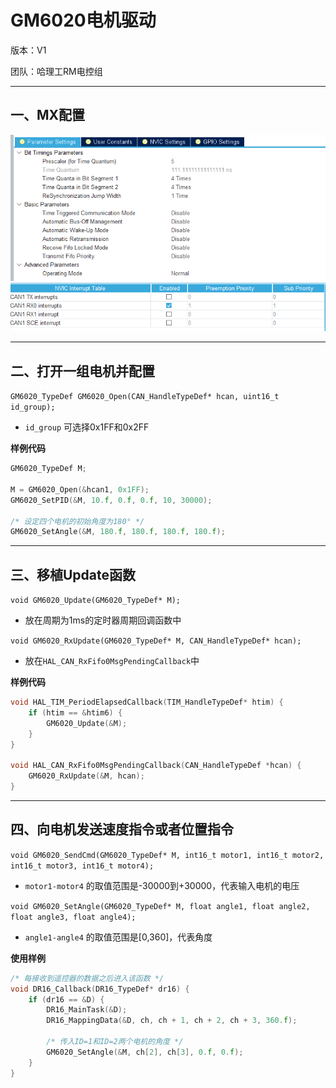 # GM6020电机驱动

版本：V1

团队：哈理工RM电控组

---

## 一、MX配置

![img1](https://github.com/RainFromCN/rm_aboard_driver/blob/master/GM6020/img1.png)
![img2](https://github.com/RainFromCN/rm_aboard_driver/blob/master/GM6020/img2.png)

---

## 二、打开一组电机并配置

`GM6020_TypeDef GM6020_Open(CAN_HandleTypeDef* hcan, uint16_t id_group);`
- `id_group` 可选择0x1FF和0x2FF

**样例代码**
```c
GM6020_TypeDef M;

M = GM6020_Open(&hcan1, 0x1FF);
GM6020_SetPID(&M, 10.f, 0.f, 0.f, 10, 30000);

/* 设定四个电机的初始角度为180° */
GM6020_SetAngle(&M, 180.f, 180.f, 180.f, 180.f);
```

---

## 三、移植Update函数

`void GM6020_Update(GM6020_TypeDef* M);`
- 放在周期为1ms的定时器周期回调函数中

`void GM6020_RxUpdate(GM6020_TypeDef* M, CAN_HandleTypeDef* hcan);`
- 放在`HAL_CAN_RxFifo0MsgPendingCallback`中

**样例代码**
```c
void HAL_TIM_PeriodElapsedCallback(TIM_HandleTypeDef* htim) {
	if (htim == &htim6) {
		GM6020_Update(&M);
	}
}

void HAL_CAN_RxFifo0MsgPendingCallback(CAN_HandleTypeDef *hcan) {
	GM6020_RxUpdate(&M, hcan);
}
```

---

## 四、向电机发送速度指令或者位置指令

`void GM6020_SendCmd(GM6020_TypeDef* M, int16_t motor1, int16_t motor2, int16_t motor3, int16_t motor4);`
- `motor1-motor4` 的取值范围是-30000到+30000，代表输入电机的电压

`void GM6020_SetAngle(GM6020_TypeDef* M, float angle1, float angle2, float angle3, float angle4);`
- `angle1-angle4` 的取值范围是[0,360]，代表角度

**使用样例**
```c
/* 每接收到遥控器的数据之后进入该函数 */
void DR16_Callback(DR16_TypeDef* dr16) {
	if (dr16 == &D) {
		DR16_MainTask(&D);
		DR16_MappingData(&D, ch, ch + 1, ch + 2, ch + 3, 360.f);

        /* 传入ID=1和ID=2两个电机的角度 */
		GM6020_SetAngle(&M, ch[2], ch[3], 0.f, 0.f);
	}
}
```